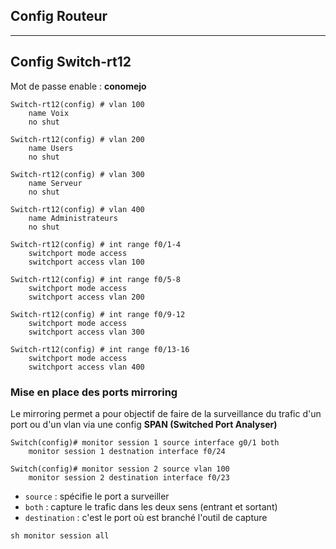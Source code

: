 ## Config Routeur



---
## Config Switch-rt12

Mot de passe enable : **conomejo**

```
Switch-rt12(config) # vlan 100
	name Voix
	no shut
	
Switch-rt12(config) # vlan 200
	name Users
	no shut
	
Switch-rt12(config) # vlan 300
	name Serveur
	no shut
	
Switch-rt12(config) # vlan 400
	name Administrateurs
	no shut
```

```
Switch-rt12(config) # int range f0/1-4
	switchport mode access
	switchport access vlan 100

Switch-rt12(config) # int range f0/5-8
	switchport mode access
	switchport access vlan 200

Switch-rt12(config) # int range f0/9-12
	switchport mode access
	switchport access vlan 300

Switch-rt12(config) # int range f0/13-16
	switchport mode access
	switchport access vlan 400
```

### Mise en place des ports mirroring

Le mirroring permet a pour objectif de faire de la surveillance du trafic d'un port ou d'un vlan via une config **SPAN (Switched Port Analyser)**

```
Switch(config)# monitor session 1 source interface g0/1 both
	monitor session 1 destnation interface f0/24

Switch(config)# monitor session 2 source vlan 100
	monitor session 2 destination interface f0/23
```

- `source` : spécifie le port a surveiller
- `both` : capture le trafic dans les deux sens (entrant et sortant)
- `destination` : c'est le port où est branché l'outil de capture

`sh monitor session all`